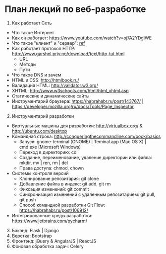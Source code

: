 # План лекций по веб-разработке

1. Как работает Сеть
  * Что такое Интернет
  * Как он работает: https://www.youtube.com/watch?v=oj7A2YDgIWE
  * Что такое "клиент" и "сервер": [ref](https://ru.wikipedia.org/wiki/%D0%9A%D0%BB%D0%B8%D0%B5%D0%BD%D1%82-%D1%81%D0%B5%D1%80%D0%B2%D0%B5%D1%80)
  * Как работает протокол HTTP: http://www.garshol.priv.no/download/text/http-tut.html
    * URL
    * Методы
    * Пути
  * Что такое DNS и зачем
  * HTML и CSS: http://htmlbook.ru/
  * Валидация HTML: http://validator.w3.org/
  * XHTML: http://www.w3schools.com/html/html_xhtml.asp
  * Статические и динамические сайты
  * Инструментарий браузера: https://habrahabr.ru/post/143767/ | https://developer.mozilla.org/ru/docs/Tools/Page_Inspector
2. Инструментарий разработки
  * Виртуальные машины для разработки: http://virtualbox.org/ & http://ubuntu.com/desktop
  * Командная строка: http://conqueringthecommandline.com/book/basics
    * Запуск: gnome-terminal (GNOME) | Teminal.app (Mac OS X) | cmd.exe (Microsoft Windows)
    * Переход в директорию: cd
    * Создание, переименование, удаление директории или файла: mkdir, mv | ren, rm | del
    * Права доступа: chmod, chown
  * Системы контроля версий
    * Клонирование репозитария: git clone
    * Добавление файла в индекс: git add, git rm
    * Фиксация изменений: git commit
    * Синхронизация изменений с удаленным репозитарием: git pull, git push
    * Способ командной разработки Git Flow: https://habrahabr.ru/post/106912/
  * Интегрированные среды разработки: https://www.jetbrains.com/pycharm/
3. Бэкэнд: Flask | Django
4. Верстка: Bootstrap
5. Фронтэнд: jQuery & AngularJS | ReactJS
6. Фоновая обработка задач: Celery
